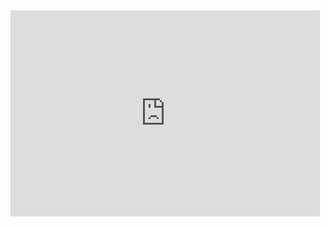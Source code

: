 <!-- SnapWidget -->
<iframe src="https://snapwidget.com/embed/566058" class="snapwidget-widget" allowTransparency="true" frameborder="0" scrolling="no" style="border:none; overflow:hidden; width:495px; height:330px"></iframe>